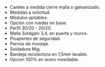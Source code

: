 - Caniles a medida cierre malla o galvanizado.
- Medidas a solicitud.
- Módulos apilables.
- Opción con ruedas en base.
- Perfil 30/20 - 20/20.
- Malla Soldgalv 3,4, en puerta y muros.
- Picaportes de seguridad.
- Pernos de montaje.
- Soldadura Mig.
- Bandeja recolectora en 1,5mm lavable.
- Opción 100% en acero inoxidable.